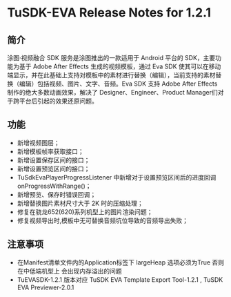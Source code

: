 # TuSDK-EVA Release Notes for 1.2.1

## 简介


涂图·视频融合 SDK 服务是涂图推出的一款适用于 Android 平台的 SDK，主要功能为基于 Adobe After Effects 生成的视频模板，通过 Eva SDK 使其可以在移动端显示，并在此基础上支持对模板中的素材进行替换（编辑），当前支持的素材替换（编辑）包括视频、图片、文字、音频。Eva SDK 支持 Adobe After Effects 制作的绝大多数动画效果，解决了 Designer、Engineer、Product Manager们对于跨平台后引起的效果还原问题。


## 功能

* 新增视频图层；
* 新增模板帧率获取接口；
* 新增设置保存区间的接口；
* 新增设置预览区间的接口；
* TuSdkEvaPlayerProgressListener 中新增对于设置预览区间后的进度回调 onProgressWithRange()；
* 新增预览、保存时错误回调；
* 新增替换图片素材尺寸大于 2K 时的压缩处理；
* 修复在骁龙652(620)系列机型上的图片渲染问题；
* 修复视频导出时,模板中无可替换音频坑位导致的音频导出失败；


## 注意事项

* 在Manifest清单文件内的Application标签下 largeHeap 选项必须为True 否则在中低端机型上 会出现内存溢出的问题
* TuEVASDK-1.2.1 版本对应 TuSDK EVA Template Export Tool-1.2.1 , TuSDK EVA Previewer-2.0.1
